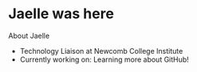 # Jaelle was here

About Jaelle
 - Technology Liaison at Newcomb College Institute
 - Currently working on: Learning more about GitHub!
